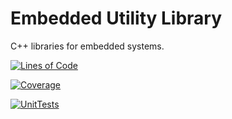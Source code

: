 # Embedded Utility Library
C++ libraries for embedded systems. 

[![Lines of Code](https://sonarcloud.io/api/project_badges/measure?project=matgla_EmbeddedUtilityLibraries&metric=ncloc)](https://sonarcloud.io/summary/new_code?id=matgla_EmbeddedUtilityLibraries)

[![Coverage](https://sonarcloud.io/api/project_badges/measure?project=matgla_EmbeddedUtilityLibraries&metric=coverage)](https://sonarcloud.io/summary/new_code?id=matgla_EmbeddedUtilityLibraries)

[![UnitTests](https://github.com/matgla/EmbeddedUtilityLibraries/actions/workflows/ut.yml/badge.svg?branch=master)](https://github.com/matgla/EmbeddedUtilityLibraries/actions/workflows/ut.yml)
